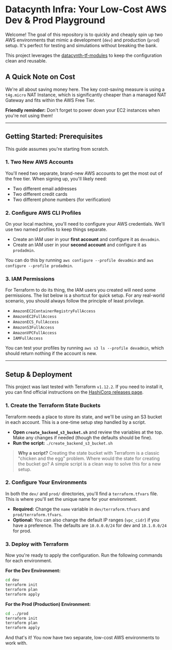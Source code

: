 # Datacynth Infra: Your Low-Cost AWS Dev & Prod Playground

Welcome! The goal of this repository is to quickly and cheaply spin up two AWS environments that mimic a development (`dev`) and production (`prod`) setup. It's perfect for testing and simulations without breaking the bank.

This project leverages the [datacynth-tf-modules](https://github.com/joerawr/datacynth-tf-modules) to keep the configuration clean and reusable.

## A Quick Note on Cost

We're all about saving money here. The key cost-saving measure is using a `t4g.micro` NAT Instance, which is significantly cheaper than a managed NAT Gateway and fits within the AWS Free Tier.

**Friendly reminder:** Don't forget to power down your EC2 instances when you're not using them!

---

## Getting Started: Prerequisites

This guide assumes you're starting from scratch.

### 1. Two New AWS Accounts

You'll need two separate, brand-new AWS accounts to get the most out of the free tier. When signing up, you'll likely need:

- Two different email addresses
- Two different credit cards
- Two different phone numbers (for verification)

### 2. Configure AWS CLI Profiles

On your local machine, you'll need to configure your AWS credentials. We'll use two named profiles to keep things separate.

- Create an IAM user in your **first account** and configure it as `devadmin`.
- Create an IAM user in your **second account** and configure it as `prodadmin`.

You can do this by running `aws configure --profile devadmin` and `aws configure --profile prodadmin`.

### 3. IAM Permissions

For Terraform to do its thing, the IAM users you created will need some permissions. The list below is a shortcut for quick setup. For any real-world scenario, you should always follow the principle of least privilege.

- `AmazonEC2ContainerRegistryFullAccess`
- `AmazonEC2FullAccess`
- `AmazonECS_FullAccess`
- `AmazonS3FullAccess`
- `AmazonVPCFullAccess`
- `IAMFullAccess`

You can test your profiles by running `aws s3 ls --profile devadmin`, which should return nothing if the account is new.

---

## Setup & Deployment

This project was last tested with Terraform `v1.12.2`. If you need to install it, you can find official instructions on the [HashiCorp releases page](https://developer.hashicorp.com/terraform/downloads).

### 1. Create the Terraform State Buckets

Terraform needs a place to store its state, and we'll be using an S3 bucket in each account. This is a one-time setup step handled by a script.

- **Open `create_backend_s3_bucket.sh`** and review the variables at the top. Make any changes if needed (though the defaults should be fine).
- **Run the script:** `./create_backend_s3_bucket.sh`

> **Why a script?** Creating the state bucket with Terraform is a classic "chicken and the egg" problem. Where would the state for creating the bucket go? A simple script is a clean way to solve this for a new setup.

### 2. Configure Your Environments

In both the `dev/` and `prod/` directories, you'll find a `terraform.tfvars` file. This is where you'll set the unique name for your environment.

- **Required:** Change the `name` variable in `dev/terraform.tfvars` and `prod/terraform.tfvars`.
- **Optional:** You can also change the default IP ranges (`vpc_cidr`) if you have a preference. The defaults are `10.0.0.0/24` for dev and `10.1.0.0/24` for prod.

### 3. Deploy with Terraform

Now you're ready to apply the configuration. Run the following commands for each environment.

**For the Dev Environment:**
```bash
cd dev
terraform init
terraform plan
terraform apply
```

**For the Prod (Production) Environment:**
```bash
cd ../prod
terraform init
terraform plan
terraform apply
```

And that's it! You now have two separate, low-cost AWS environments to work with.
